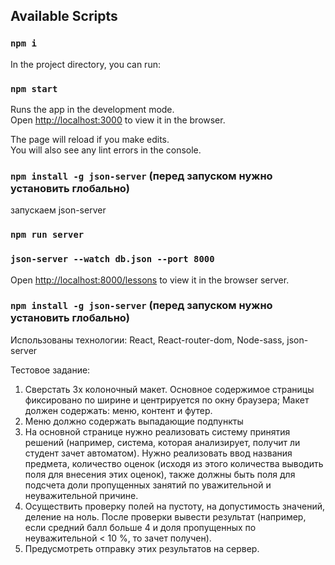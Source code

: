 ## Available Scripts

### `npm i`

In the project directory, you can run:

### `npm start`

Runs the app in the development mode.\
Open [http://localhost:3000](http://localhost:3000) to view it in the browser.

The page will reload if you make edits.\
You will also see any lint errors in the console.

### `npm install -g json-server` (перед запуском нужно установить глобально)

запускаем json-server

### `npm run server`
### `json-server --watch db.json --port 8000`
Open [http://localhost:8000/lessons](http://localhost:3000/lessons) to view it in the browser server.


### `npm install -g json-server` (перед запуском нужно установить глобально)

Использованы технологии: React, React-router-dom, Node-sass, json-server


Тестовое задание:

1.	Сверстать 3х колоночный макет. Основное содержимое страницы фиксировано по ширине и центрируется по окну браузера; Макет должен содержать: меню, контент и футер.
2.	Меню должно содержать выпадающие подпункты
3.	На основной странице нужно реализовать систему принятия решений (например, система, которая анализирует, получит ли студент зачет автоматом).
      Нужно реализовать ввод названия предмета, количество оценок (исходя из этого количества выводить поля для внесения этих оценок), также должны быть поля для подсчета доли пропущенных занятий по уважительной и неуважительной причине.
4.	Осуществить проверку полей на пустоту, на допустимость значений, деление на ноль. После проверки вывести результат (например, если средний балл больше 4 и доля пропущенных по неуважительной < 10 %, то зачет получен).
5.	Предусмотреть отправку этих результатов на сервер. 


